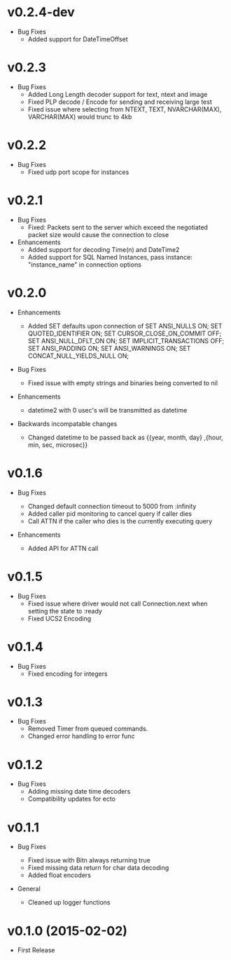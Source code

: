# v0.2.4-dev
* Bug Fixes
  * Added support for DateTimeOffset

# v0.2.3
* Bug Fixes
  * Added Long Length decoder support for text, ntext and image
  * Fixed PLP decode / Encode for sending and receiving large test
  * Fixed issue where selecting from NTEXT, TEXT, NVARCHAR(MAX), VARCHAR(MAX) would trunc to 4kb

# v0.2.2
* Bug Fixes
  * Fixed udp port scope for instances
  
# v0.2.1
* Bug Fixes
  * Fixed: Packets sent to the server which exceed the negotiated packet size would cause the connection to close  
* Enhancements
  * Added support for decoding Time(n) and DateTime2
  * Added support for SQL Named Instances, pass instance: "instance_name" in connection options

# v0.2.0
* Enhancements
  * Added SET defaults upon connection of
    SET ANSI_NULLS ON;
    SET QUOTED_IDENTIFIER ON;
    SET CURSOR_CLOSE_ON_COMMIT OFF;
    SET ANSI_NULL_DFLT_ON ON;
    SET IMPLICIT_TRANSACTIONS OFF;
    SET ANSI_PADDING ON;
    SET ANSI_WARNINGS ON;
    SET CONCAT_NULL_YIELDS_NULL ON;

* Bug Fixes
  * Fixed issue with empty strings and binaries being converted to nil

* Enhancements
  * datetime2 with 0 usec's will be transmitted as datetime

* Backwards incompatable changes
  * Changed datetime to be passed back as {{year, month, day} ,{hour, min, sec, microsec}}

# v0.1.6
* Bug Fixes
  * Changed default connection timeout to 5000 from :infinity
  * Added caller pid monitoring to cancel query if caller dies
  * Call ATTN if the caller who dies is the currently executing query

* Enhancements
  * Added API for ATTN call

# v0.1.5
* Bug Fixes
  * Fixed issue where driver would not call Connection.next when setting the state to :ready
  * Fixed UCS2 Encoding

# v0.1.4
* Bug Fixes
  * Fixed encoding for integers

# v0.1.3
* Bug Fixes
  * Removed Timer from queued commands.
  * Changed error handling to error func

# v0.1.2
* Bug Fixes
  * Adding missing date time decoders
  * Compatibility updates for ecto

# v0.1.1
* Bug Fixes
  * Fixed issue with Bitn always returning true
  * Fixed missing data return for char data decoding
  * Added float encoders

* General
  * Cleaned up logger functions

# v0.1.0 (2015-02-02)
* First Release